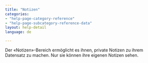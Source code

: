 ```yaml
---
title: "Notizen"
categories:
- "help-page-category-reference"
- "help-page-subcategory-reference-data"
layout: help-detail
language: de

---
```


Der &laquo;Notizen&raquo;-Bereich ermöglicht es ihnen, private Notizen zu ihrem Datensatz zu machen. Nur sie können ihre eigenen Notizen sehen.